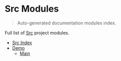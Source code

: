 # Src Modules

> Auto-generated documentation modules index.

Full list of [Src](README.md#src-index) project modules.

- [Src Index](README.md#src-index)
- [Demo](demo/index.md#demo)
    - [Main](demo/main.md#main)
